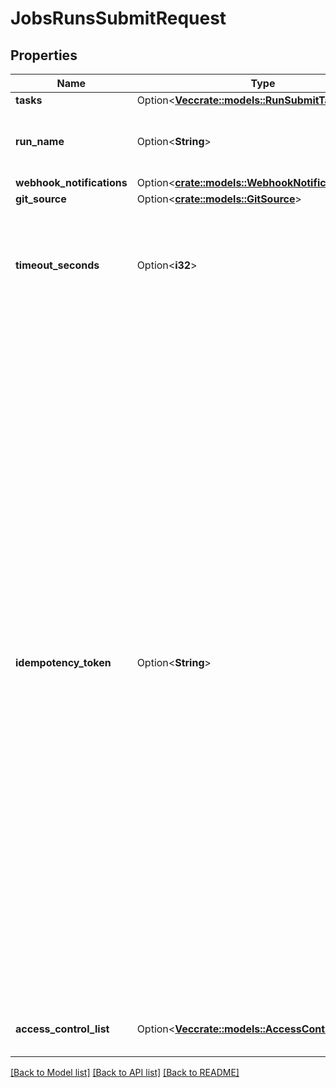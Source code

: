 # JobsRunsSubmitRequest

## Properties

Name | Type | Description | Notes
------------ | ------------- | ------------- | -------------
**tasks** | Option<[**Vec<crate::models::RunSubmitTaskSettings>**](RunSubmitTaskSettings.md)> |  | [optional]
**run_name** | Option<**String**> | An optional name for the run. The default value is `Untitled`. | [optional]
**webhook_notifications** | Option<[**crate::models::WebhookNotifications**](WebhookNotifications.md)> |  | [optional]
**git_source** | Option<[**crate::models::GitSource**](GitSource.md)> |  | [optional]
**timeout_seconds** | Option<**i32**> | An optional timeout applied to each run of this job. The default behavior is to have no timeout. | [optional]
**idempotency_token** | Option<**String**> | An optional token that can be used to guarantee the idempotency of job run requests. If a run with the provided token already exists, the request does not create a new run but returns the ID of the existing run instead. If a run with the provided token is deleted, an error is returned.  If you specify the idempotency token, upon failure you can retry until the request succeeds. Databricks guarantees that exactly one run is launched with that idempotency token.  This token must have at most 64 characters.  For more information, see [How to ensure idempotency for jobs](https://kb.databricks.com/jobs/jobs-idempotency.html). | [optional]
**access_control_list** | Option<[**Vec<crate::models::AccessControlRequest>**](AccessControlRequest.md)> | List of permissions to set on the job. | [optional]

[[Back to Model list]](../README.md#documentation-for-models) [[Back to API list]](../README.md#documentation-for-api-endpoints) [[Back to README]](../README.md)


